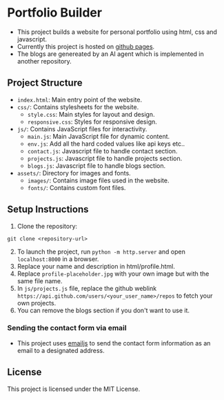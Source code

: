 # Portfolio Builder
* This project builds a website for personal portfolio using html, css and javascript.
* Currently this project is hosted on [github pages](https://pages.github.com/).
* The blogs are genereated by an AI agent which is implemented in another repository.

## Project Structure

- `index.html`: Main entry point of the website.
- `css/`: Contains stylesheets for the website.
  - `style.css`: Main styles for layout and design.
  - `responsive.css`: Styles for responsive design.
- `js/`: Contains JavaScript files for interactivity.
  - `main.js`: Main JavaScript file for dynamic content.
  - `env.js`: Add all the hard coded values like api keys etc..
  - `contact.js`: Javascript file to handle contact section.
  - `projects.js`: Javascript file to handle projects section.
  - `blogs.js`: Javascript file to handle blogs section.
- `assets/`: Directory for images and fonts.
  - `images/`: Contains image files used in the website.
  - `fonts/`: Contains custom font files.

## Setup Instructions

1. Clone the repository:
  ```
  git clone <repository-url>
  ```
2. To launch the project, run `python -m http.server` and open `localhost:8000` in a browser.
3. Replace your name and description in html/profile.html.
4. Replace `profile-placeholder.jpg` with your own image but with the same file name.
5. In `js/projects.js` file, replace the github weblink `https://api.github.com/users/<your_user_name>/repos` to fetch your own projects.
6. You can remove the blogs section if you don't want to use it.

### Sending the contact form via email
- This project uses [emailjs](https://www.emailjs.com) to send the contact form information as an email to a designated address.

## License

This project is licensed under the MIT License.
